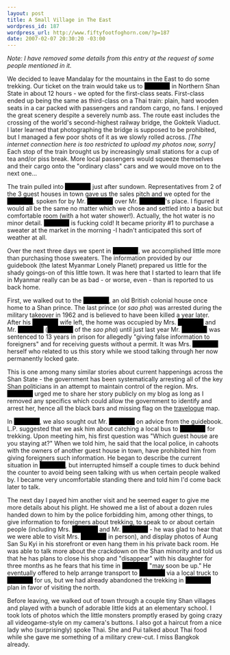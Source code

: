 ```yaml
--- 
layout: post
title: A Small Village in The East
wordpress_id: 187
wordpress_url: http://www.fiftyfootfoghorn.com/?p=187
date: 2007-02-07 20:30:20 -03:00
---
```

<em>Note: I have removed some details from this entry at the request of some people mentioned in it.</em>

We decided to leave Mandalay for the mountains in the East to do some trekking. Our ticket on the train would take us to <span style="background-color:black; color:black;">[omitted]</span> in Northern Shan State in about 12 hours - we opted for the first-class seats. First-class ended up being the same as third-class on a Thai train: plain, hard wooden seats in a car packed with passengers and random cargo, no fans. I enjoyed the great scenery despite a severely numb ass. The route east includes the crossing of the world's second-highest railway bridge, the Gokteik Viaduct. I later learned that photographing the bridge is supposed to be prohibited, but I managed a few poor shots of it as we slowly rolled across. <em>[The internet connection here is too restricted to upload my photos now, sorry]</em> Each stop of the train brought us by increasingly small stations for a cup of tea and/or piss break. More local passengers would squeeze themselves and their cargo onto the "ordinary class" cars and we would move on to the next one...

The train pulled into <span style="background-color:black; color:black;">[omitted]</span> just after sundown. Representatives from 2 of the 3 guest houses in town gave us the sales pitch and we opted for the <span style="background-color:black; color:black;">[omitted]</span>, spoken for by Mr. <span style="background-color:black; color:black;">[omitted]</span> over Mr. <span style="background-color:black; color:black;">[omitted]</span>'s place. I figured it would all be the same no matter which we chose and settled into a basic but comfortable room (with a hot water shower!). Actually, the hot water is no minor detail. <span style="background-color:black; color:black;">[omitted]</span> is fucking cold! It became priority #1 to purchase a sweater at the market in the morning -I hadn't anticipated this sort of weather at all.

Over the next three days we spent in <span style="background-color:black; color:black;">[omitted]</span>, we accomplished little more than purchasing those sweaters. The information provided by our guidebook (the latest Myanmar Lonely Planet) prepared us little for the shady goings-on of this little town. It was here that I started to learn that life in Myanmar really can be as bad - or worse, even - than is reported to us back home.

First, we walked out to the <span style="background-color:black; color:black;">[omitted]</span>, an old British colonial house once home to a Shan prince. The last prince (or <em>sao pha</em>) was arrested during the military takeover in 1962 and is believed to have been killed a year later. After his <span style="background-color:black; color:black;">[omitted]</span> wife left, the home was occupied by Mrs. <span style="background-color:black; color:black;">[omitted]</span> and Mr. <span style="background-color:black; color:black;">[omitted]</span> (<span style="background-color:black; color:black;">[omitted]</span> of the <em>sao pha</em>) until just last year Mr. <span style="background-color:black; color:black;">[omitted]</span> was sentenced to 13 years in prison for allegedly "giving false information to foreigners" and for receiving guests without a permit. It was Mrs. <span style="background-color:black; color:black;">[omitted]</span> herself who related to us this story while we stood talking through her now permanently locked gate.

This is one among many similar stories about current happenings across the Shan State - the government has been systematically arresting all of the key Shan politicians in an attempt to maintain control of the region. Mrs. <span style="background-color:black; color:black;">[omitted]</span> urged me to share her story publicly on my blog as long as I removed any specifics which could allow the government to identify and arrest her, hence all the black bars and missing flag on the <a href="/archives/category/travelogue/">travelogue</a> map.

In <span style="background-color:black; color:black;">[omitted]</span>, we also sought out Mr. <span style="background-color:black; color:black;">[omitted]</span> on advice from the guidebook. L.P. suggested that we ask him about catching a local bus to <span style="background-color:black; color:black;">[omitted]</span> for trekking. Upon meeting him, his first question was "Which guest house are you staying at?" When we told him, he said that the local police, in cahoots with the owners of another guest house in town, have prohibited him from giving foreigners such information. He began to describe the current situation in <span style="background-color:black; color:black;">[omitted]</span>, but interrupted himself a couple times to duck behind the counter to avoid being seen talking with us when certain people walked by. I became very uncomfortable standing there and told him I'd come back later to talk.

The next day I payed him another visit and he seemed eager to give me more details about his plight. He showed me a list of about a dozen rules handed down to him by the police forbidding him, among other things, to give information to foreigners about trekking, to speak to or about certain people (including Mrs. <span style="background-color:black; color:black;">[omitted]</span> and Mr. <span style="background-color:black; color:black;">[omitted]</span> - he was glad to hear that we were able to visit Mrs. <span style="background-color:black; color:black;">[omitted]</span> in person), and display photos of Aung San Su Kyi in his storefront or even hang them in his private back room. He was able to talk more about the crackdown on the Shan minority and told us that he has plans to close his shop and "disappear" with his daughter for three months as he fears that his time in <span style="background-color:black; color:black;">[omitted]</span> "may soon be up." He eventually offered to help arrange transport to <span style="background-color:black; color:black;">[omitted]</span> via a local truck to <span style="background-color:black; color:black;">[omitted]</span> for us, but we had already abandoned the trekking in <span style="background-color:black; color:black;">[omitted]</span> plan in favor of visiting the north.

Before leaving, we walked out of town through a couple tiny Shan villages and played with a bunch of adorable little kids at an elementary school. I took lots of photos which the little monsters promptly erased by going crazy all videogame-style on my camera's buttons. I also got a haircut from a nice lady who (surprisingly) spoke Thai. She and Pui talked about Thai food while she gave me something of a military crew-cut. I miss Bangkok already.
